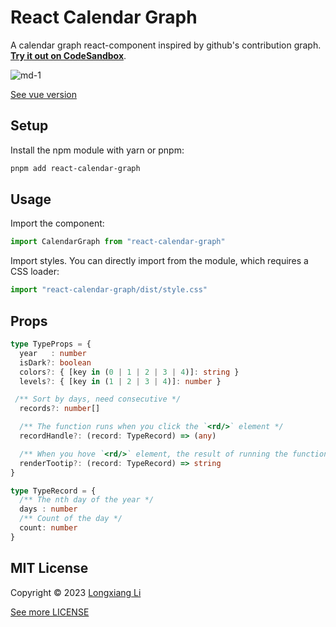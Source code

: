 # React Calendar Graph

A calendar graph react-component inspired by github's contribution graph. [**Try it out on CodeSandbox**](https://codesandbox.io/p/sandbox/charming-meninsky-fhonf3).

![md-1](https://llx.cool/public/calendar-graph/md-1.png)

[See vue version](https://www.npmjs.com/package/vue-calendar-graph)

## Setup

Install the npm module with yarn or pnpm:

```bash
pnpm add react-calendar-graph
```

## Usage

Import the component:

```ts
import CalendarGraph from "react-calendar-graph"
```

Import styles. You can directly import from the module, which requires a CSS loader:

```ts
import "react-calendar-graph/dist/style.css"
```

## Props
```ts
type TypeProps = {
  year   : number
  isDark?: boolean
  colors?: { [key in (0 | 1 | 2 | 3 | 4)]: string }
  levels?: { [key in (1 | 2 | 3 | 4)]: number }

 /** Sort by days, need consecutive */
  records?: number[]

  /** The function runs when you click the `<rd/>` element */
  recordHandle?: (record: TypeRecord) => (any)

  /** When you hove `<rd/>` element, the result of running the function is displayed */
  renderTootip?: (record: TypeRecord) => string
}

type TypeRecord = {
  /** The nth day of the year */
  days : number
  /** Count of the day */
  count: number
}

```

## MIT License
Copyright &copy; 2023 [Longxiang Li](https://llx.cool)

[See more LICENSE](https://github.com/llx-00/react-calendar-graph/blob/main/LICENSE)
